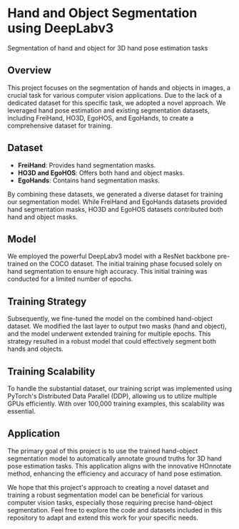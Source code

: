 # Hand and Object Segmentation using DeepLabv3
Segmentation of hand and object for 3D hand pose estimation tasks

## Overview

This project focuses on the segmentation of hands and objects in images, a crucial task for various computer vision applications. Due to the lack of a dedicated dataset for this specific task, we adopted a novel approach. We leveraged hand pose estimation and existing segmentation datasets, including FreiHand, HO3D, EgoHOS, and EgoHands, to create a comprehensive dataset for training.

## Dataset

- **FreiHand**: Provides hand segmentation masks.
- **HO3D and EgoHOS**: Offers both hand and object masks.
- **EgoHands**: Contains hand segmentation masks.

By combining these datasets, we generated a diverse dataset for training our segmentation model. While FreiHand and EgoHands datasets provided hand segmentation masks, HO3D and EgoHOS datasets contributed both hand and object masks.

## Model

We employed the powerful DeepLabv3 model with a ResNet backbone pre-trained on the COCO dataset. The initial training phase focused solely on hand segmentation to ensure high accuracy. This initial training was conducted for a limited number of epochs.

## Training Strategy

Subsequently, we fine-tuned the model on the combined hand-object dataset. We modified the last layer to output two masks (hand and object), and the model underwent extended training for multiple epochs. This strategy resulted in a robust model that could effectively segment both hands and objects.

## Training Scalability

To handle the substantial dataset, our training script was implemented using PyTorch's Distributed Data Parallel (DDP), allowing us to utilize multiple GPUs efficiently. With over 100,000 training examples, this scalability was essential.

## Application

The primary goal of this project is to use the trained hand-object segmentation model to automatically annotate ground truths for 3D hand pose estimation tasks. This application aligns with the innovative HOnnotate method, enhancing the efficiency and accuracy of hand pose estimation.

We hope that this project's approach to creating a novel dataset and training a robust segmentation model can be beneficial for various computer vision tasks, especially those requiring precise hand-object segmentation. Feel free to explore the code and datasets included in this repository to adapt and extend this work for your specific needs.
